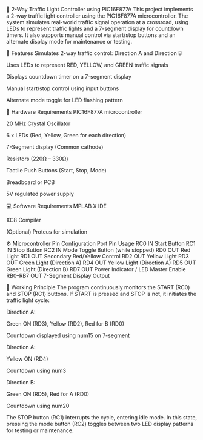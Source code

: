 🚦 2-Way Traffic Light Controller using PIC16F877A
This project implements a 2-way traffic light controller using the PIC16F877A microcontroller. The system simulates real-world traffic signal operation at a crossroad, using LEDs to represent traffic lights and a 7-segment display for countdown timers. It also supports manual control via start/stop buttons and an alternate display mode for maintenance or testing.

📌 Features
Simulates 2-way traffic control: Direction A and Direction B

Uses LEDs to represent RED, YELLOW, and GREEN traffic signals

Displays countdown timer on a 7-segment display

Manual start/stop control using input buttons

Alternate mode toggle for LED flashing pattern

🧰 Hardware Requirements
PIC16F877A microcontroller

20 MHz Crystal Oscillator

6 x LEDs (Red, Yellow, Green for each direction)

7-Segment display (Common cathode)

Resistors (220Ω – 330Ω)

Tactile Push Buttons (Start, Stop, Mode)

Breadboard or PCB

5V regulated power supply

💻 Software Requirements
MPLAB X IDE

XC8 Compiler

(Optional) Proteus for simulation

⚙️ Microcontroller Pin Configuration
Port	Pin	Usage
RC0	IN	Start Button
RC1	IN	Stop Button
RC2	IN	Mode Toggle Button (while stopped)
RD0	OUT	Red Light
RD1	OUT	Secondary Red/Yellow Control
RD2	OUT	Yellow Light
RD3	OUT	Green Light (Direction A)
RD4	OUT	Yellow Light (Direction A)
RD5	OUT	Green Light (Direction B)
RD7	OUT	Power Indicator / LED Master Enable
RB0–RB7	OUT	7-Segment Display Output

🧠 Working Principle
The program continuously monitors the START (RC0) and STOP (RC1) buttons. If START is pressed and STOP is not, it initiates the traffic light cycle:

Direction A:

Green ON (RD3), Yellow (RD2), Red for B (RD0)

Countdown displayed using num15 on 7-segment

Direction A:

Yellow ON (RD4)

Countdown using num3

Direction B:

Green ON (RD5), Red for A (RD0)

Countdown using num20

The STOP button (RC1) interrupts the cycle, entering idle mode. In this state, pressing the mode button (RC2) toggles between two LED display patterns for testing or maintenance.

